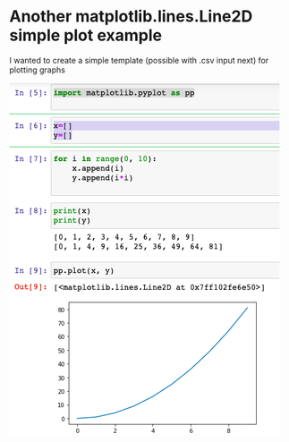 # Another matplotlib.lines.Line2D simple plot example

I wanted to create a simple template (possible with .csv input next) for plotting graphs


![matplotlib.lines.Line2D-simple-example.png](matplotlib.lines.Line2D-simple-example.png)